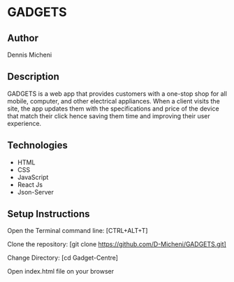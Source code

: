# GADGETS
## Author
Dennis Micheni
## Description
GADGETS is a web app that provides customers with a one-stop shop for all mobile, computer, and other electrical appliances. When a client visits the site, the app updates them with the specifications and price of the device that match their click hence saving them time and improving their user experience.
## Technologies
* HTML
* CSS
* JavaScript
* React Js
* Json-Server
## Setup Instructions
Open the Terminal command line: [CTRL+ALT+T]

Clone the repository: [git clone https://github.com/D-Micheni/GADGETS.git]

Change Directory: [cd Gadget-Centre]

Open index.html file on your browser


